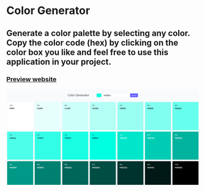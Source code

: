 # Color Generator

## Generate a color palette by selecting any color. Copy the color code (hex) by clicking on the color box you like and feel free to use this application in your project.

### [Preview website](https://milyazkamil.github.io/Color-Generator/) 
![](./src/assets/images/readme-image.png)